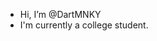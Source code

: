 - Hi, I’m @DartMNKY
- I'm currently a college student.

<!---
DartMNKY/DartMNKY is a ✨ special ✨ repository because its `README.md` (this file) appears on your GitHub profile.
You can click the Preview link to take a look at your changes.
--->

